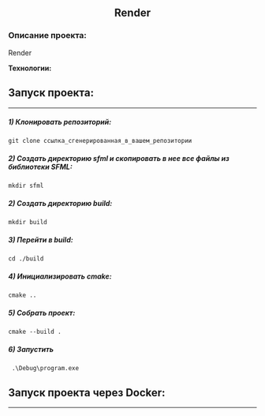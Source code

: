 <h2 align="center">Render</h2>


### Описание проекта:
Render 


**Технологии:**


## **Запуск проекта:**
---
##### 1) Клонировать репозиторий:

    git clone ссылка_сгенерированная_в_вашем_репозитории

##### 2) Создать директорию sfml и скопировать в нее все файлы из библиотеки SFML:

    mkdir sfml
    

##### 2) Создать директорию build:

    mkdir build
    
##### 3) Перейти в build:
    
    cd ./build

##### 4) Инициализировать cmake:

    cmake ..

##### 5) Собрать проект:

    cmake --build .
    
##### 6) Запустить

     .\Debug\program.exe
    

## **Запуск проекта через Docker:**
---
